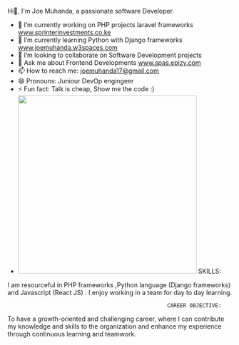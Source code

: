 
 
Hi👋, I'm Joe Muhanda, a passionate software Developer.


- 🔭 I’m currently working on PHP projects laravel frameworks www.sprinterinvestments.co.ke
- 🌱 I’m currently learning Python with Django frameworks  www.joemuhanda.w3spaces.com 
- 👯 I’m looking to collaborate on Software Development projects
- 💬 Ask me about Frontend Developments  www.spas.epizy.com
- 📫 How to reach me: joemuhanda17@gmail.com 
- 😄 Pronouns: Juniour DevOp engingeer 
- ⚡ Fun fact: Talk is cheap, Show me the code :)
- <img src="https://user-images.githubusercontent.com/88422453/206272184-7d80a158-b98c-423d-9fc3-ed8d5797e406.gif" width="400" height="400" />
                                                          SKILLS:
I am resourceful in PHP frameworks ,Python language (Django frameworks) and Javascript (React JS) . I enjoy working in a team for day to day learning.

                                                      CAREER OBJECTIVE:
To have a growth-oriented and challenging career, where I can contribute my knowledge and skills to the organization and enhance my experience through continuous learning and teamwork.


